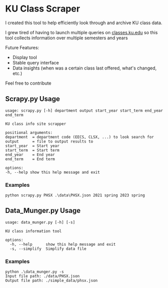 # KU Class Scraper

I created this tool to help efficiently look through and archive KU class data.

I grew tired of having to launch multiple queries on [classes.ku.edu](https://classes.ku.edu)
so this tool collects information over multiple semesters and years

Future Features:

- Display tool
- Stable query interface
- Data insights (when was a certain class last offered, what's changed, etc.)

Feel free to contribute

## Scrapy.py Usage

```
usage: scrapy.py [-h] department output start_year start_term end_year end_term

KU class info site scrapper

positional arguments:
department  = department code (EECS, CLSX, ...) to look search for
output      = file to output results to
start_year  = Start year
start_term  = Start term
end_year    = End year
end_term    = End term

options:
-h, --help show this help message and exit
```

### Examples

`python scrapy.py PHSX .\data\PHSX.json 2021 spring 2023 spring`

## Data_Munger.py Usage

```
usage: data_munger.py [-h] [-s]

KU class information tool

options:
  -h, --help      show this help message and exit
  -s, --simplify  Simplify data file
```

### Examples

```
python .\data_munger.py -s
Input file path: ./data/PHSX.json
Output file path: ./simple_data/phsx.json
```
